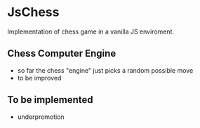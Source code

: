 # JsChess
Implementation of chess game in a vanilla JS enviroment.

## Chess Computer Engine

- so far the chess "engine" just picks a random possible move
- to be improved

## To be implemented
- underpromotion
